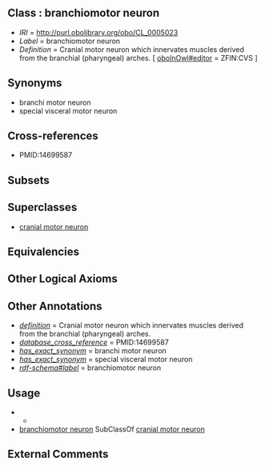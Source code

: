 
## Class : branchiomotor neuron

 * *IRI* = http://purl.obolibrary.org/obo/CL_0005023
 * *Label* = branchiomotor neuron
 * *Definition* = Cranial motor neuron which innervates muscles derived from the branchial (pharyngeal) arches. [ [oboInOwl#editor](../../or/oboInOwl#editor.md) = ZFIN:CVS ]

## Synonyms

 * branchi  motor neuron 
 * special visceral motor neuron

## Cross-references

 * PMID:14699587

## Subsets


## Superclasses

 * [cranial motor neuron](../../CL/00/CL_0015000.md)

## Equivalencies


## Other Logical Axioms


## Other Annotations

 * *[definition](../../IAO/15/IAO_0000115.md)* = Cranial motor neuron which innervates muscles derived from the branchial (pharyngeal) arches.
 * *[database_cross_reference](../../ef/oboInOwl#hasDbXref.md)* = PMID:14699587
 * *[has_exact_synonym](../../ym/oboInOwl#hasExactSynonym.md)* = branchi  motor neuron 
 * *[has_exact_synonym](../../ym/oboInOwl#hasExactSynonym.md)* = special visceral motor neuron
 * *[rdf-schema#label](../../el/rdf-schema#label.md)* = branchiomotor neuron

## Usage

 * -
 * [branchiomotor neuron](../../CL/23/CL_0005023.md) SubClassOf [cranial motor neuron](../../CL/00/CL_0015000.md)

## External Comments

